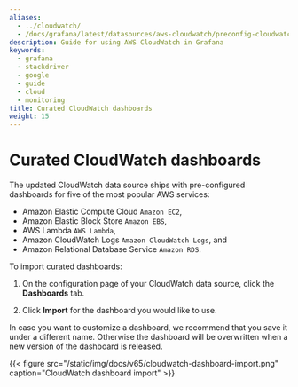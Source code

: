 ```yaml
---
aliases:
  - ../cloudwatch/
  - /docs/grafana/latest/datasources/aws-cloudwatch/preconfig-cloudwatch-dashboards/
description: Guide for using AWS CloudWatch in Grafana
keywords:
  - grafana
  - stackdriver
  - google
  - guide
  - cloud
  - monitoring
title: Curated CloudWatch dashboards
weight: 15
---
```


# Curated CloudWatch dashboards

The updated CloudWatch data source ships with pre-configured dashboards for five of the most popular AWS services:

- Amazon Elastic Compute Cloud `Amazon EC2`,
- Amazon Elastic Block Store `Amazon EBS`,
- AWS Lambda `AWS Lambda`,
- Amazon CloudWatch Logs `Amazon CloudWatch Logs`, and
- Amazon Relational Database Service `Amazon RDS`.

To import curated dashboards:

1. On the configuration page of your CloudWatch data source, click the **Dashboards** tab.

1. Click **Import** for the dashboard you would like to use.

In case you want to customize a dashboard, we recommend that you save it under a different name. Otherwise the dashboard will be overwritten when a new version of the dashboard is released.

{{< figure src="/static/img/docs/v65/cloudwatch-dashboard-import.png" caption="CloudWatch dashboard import" >}}

